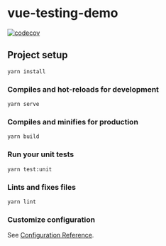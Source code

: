 # vue-testing-demo

[![codecov](https://codecov.io/gh/jessylinlin/vue-tdd-demo/branch/master/graph/badge.svg?token=P7L82O3XMO)](https://codecov.io/gh/jessylinlin/vue-tdd-demo)

## Project setup
```
yarn install
```

### Compiles and hot-reloads for development
```
yarn serve
```

### Compiles and minifies for production
```
yarn build
```

### Run your unit tests
```
yarn test:unit
```

### Lints and fixes files
```
yarn lint
```

### Customize configuration
See [Configuration Reference](https://cli.vuejs.org/config/).
